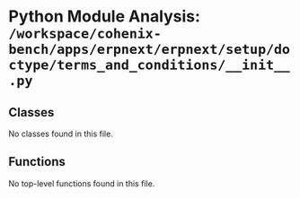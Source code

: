 # Python Module Analysis: `/workspace/cohenix-bench/apps/erpnext/erpnext/setup/doctype/terms_and_conditions/__init__.py`

## Classes

No classes found in this file.


## Functions

No top-level functions found in this file.
